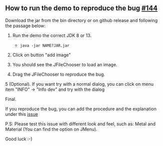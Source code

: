 ## How to run the demo to reproduce the bug [#144](https://github.com/vincenzopalazzo/material-ui-swing/issues/144)

Download the jar from the bin directory or on github release and following the passage below:

1. Run the demo the correct JDK 8 or 13.
    - `java -jar NAME?JAR.jar`
2. Click on button "add image"

3. You should see the JFileChooser to load an image.

4. Drag the JFileChooser to reproduce the bug.

5 (Optional). If you want try with a normal dialog, you can click on menu item "INFO" -> "Info dev" and try with the dialog

Final.

If you reproduce the bug, you can add the procedure and the explanation under this [issue](https://github.com/vincenzopalazzo/material-ui-swing/issues/144)

P.S: Please test this issue with different look and feel, such as: Metal and Material (You can find the option on JMenu).

Good luck :-)